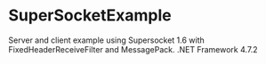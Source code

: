 # SuperSocketExample
Server and client example using Supersocket 1.6 with FixedHeaderReceiveFilter and MessagePack. 
.NET Framework 4.7.2




